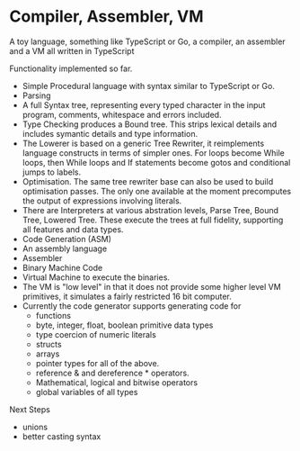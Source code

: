# Compiler, Assembler, VM

A toy language, something like TypeScript or Go, a compiler, an assembler and a VM
all written in TypeScript

Functionality implemented so far.

* Simple Procedural language with syntax similar to TypeScript or Go. 
* Parsing
* A full Syntax tree, representing every typed character in the input program, comments, whitespace and errors included.
* Type Checking produces a Bound tree. This strips lexical details and includes symantic details and type information.
* The Lowerer is based on a generic Tree Rewriter, it reimplements language constructs in terms of simpler ones.
For loops become While loops, then While loops and If statements become gotos and conditional jumps to labels.
* Optimisation. The same tree rewriter base can also be used to build optimisation passes. The only one available
at the moment precomputes the output of expressions involving literals.
* There are Interpreters at various abstration levels, Parse Tree, Bound Tree, Lowered Tree. These execute the trees at full fidelity, supporting all features and data types.
* Code Generation (ASM)
* An assembly language
* Assembler
* Binary Machine Code
* Virtual Machine to execute the binaries.
* The VM is "low level" in that it does not provide some higher level VM
primitives, it simulates a fairly restricted 16 bit computer.
* Currently the code generator supports generating code for 
    * functions 
    * byte, integer, float, boolean primitive data types
    * type coercion of numeric literals
    * structs    
    * arrays
    * pointer types for all of the above.
    * reference & and dereference * operators.
    * Mathematical, logical and bitwise operators        
    * global variables of all types

Next Steps
* unions
* better casting syntax